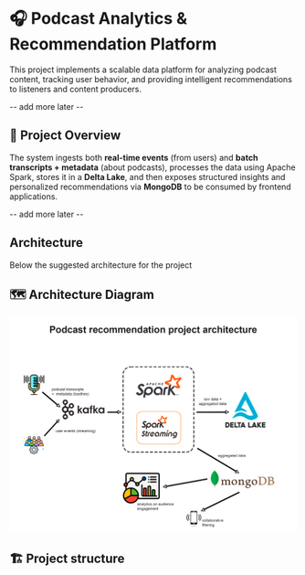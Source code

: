 # 🎧 Podcast Analytics & Recommendation Platform

This project implements a scalable data platform for analyzing podcast content, tracking user behavior, and providing intelligent recommendations to listeners and content producers.

-- add more later --

## 🧠 Project Overview

The system ingests both **real-time events** (from users) and **batch transcripts + metadata** (about podcasts), processes the data using Apache Spark, stores it in a **Delta Lake**, and then exposes structured insights and personalized recommendations via **MongoDB** to be consumed by frontend applications.

-- add more later --

##  Architecture

Below the suggested architecture for the project

## 🗺️ Architecture Diagram

![Architecture Diagram](./docs/project_architecture.png)


## 🏗️ Project structure


